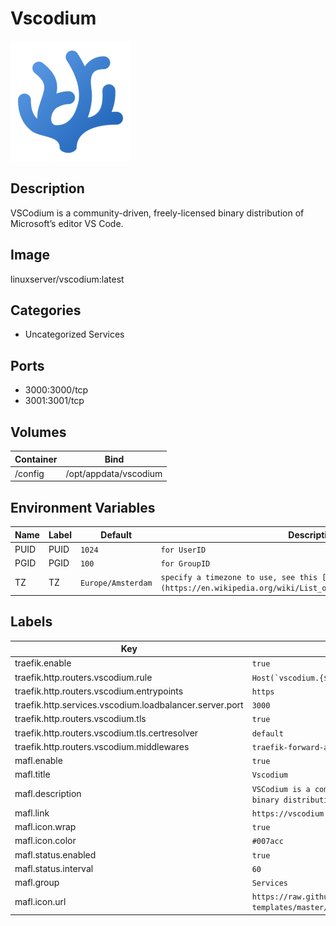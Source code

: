 # Vscodium

![Logo](images/Vscodium.png)

## Description
VSCodium is a community\-driven, freely\-licensed binary distribution of Microsoft’s editor VS Code.

## Image
linuxserver/vscodium:latest

## Categories
- Uncategorized Services

## Ports
- 3000:3000/tcp
- 3001:3001/tcp

## Volumes
| Container | Bind |
|-----------|------|
| /config | /opt/appdata/vscodium |

## Environment Variables
| Name | Label | Default | Description |
|------|-------|---------|-------------|
| PUID | PUID | ```1024``` | ```for UserID``` |
| PGID | PGID | ```100``` | ```for GroupID``` |
| TZ | TZ | ```Europe/Amsterdam``` | ```specify a timezone to use, see this [list](https://en.wikipedia.org/wiki/List_of_tz_database_time_zones#List).``` |

## Labels
| Key | Value |
|-----|-------|
| traefik.enable | ```true``` |
| traefik.http.routers.vscodium.rule | ```Host(`vscodium.{$TRAEFIK_INGRESS_DOMAIN}`)``` |
| traefik.http.routers.vscodium.entrypoints | ```https``` |
| traefik.http.services.vscodium.loadbalancer.server.port | ```3000``` |
| traefik.http.routers.vscodium.tls | ```true``` |
| traefik.http.routers.vscodium.tls.certresolver | ```default``` |
| traefik.http.routers.vscodium.middlewares | ```traefik-forward-auth``` |
| mafl.enable | ```true``` |
| mafl.title | ```Vscodium``` |
| mafl.description | ```VSCodium is a community-driven, freely-licensed binary distribution of Microsoft’s editor VS Code.``` |
| mafl.link | ```https://vscodium.{$TRAEFIK_INGRESS_DOMAIN}``` |
| mafl.icon.wrap | ```true``` |
| mafl.icon.color | ```#007acc``` |
| mafl.status.enabled | ```true``` |
| mafl.status.interval | ```60``` |
| mafl.group | ```Services``` |
| mafl.icon.url | ```https://raw.githubusercontent.com/linuxserver/docker-templates/master/linuxserver.io/img/vscodium-icon.png``` |

